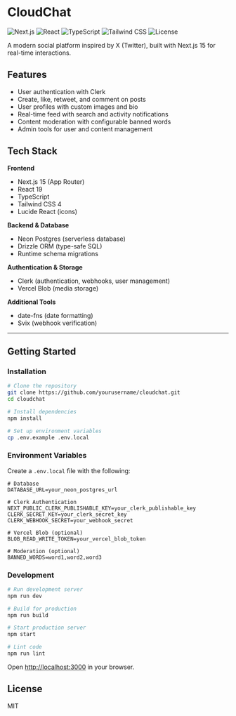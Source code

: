 # CloudChat

![Next.js](https://img.shields.io/badge/Next.js-15-black?style=flat-square&logo=next.js)
![React](https://img.shields.io/badge/React-19-blue?style=flat-square&logo=react)
![TypeScript](https://img.shields.io/badge/TypeScript-5-blue?style=flat-square&logo=typescript)
![Tailwind CSS](https://img.shields.io/badge/Tailwind-4-38bdf8?style=flat-square&logo=tailwindcss)
![License](https://img.shields.io/badge/License-MIT-green?style=flat-square)

A modern social platform inspired by X (Twitter), built with Next.js 15 for real-time interactions.

## Features

- User authentication with Clerk
- Create, like, retweet, and comment on posts
- User profiles with custom images and bio
- Real-time feed with search and activity notifications
- Content moderation with configurable banned words
- Admin tools for user and content management

## Tech Stack

**Frontend**

- Next.js 15 (App Router)
- React 19
- TypeScript
- Tailwind CSS 4
- Lucide React (icons)

**Backend & Database**

- Neon Postgres (serverless database)
- Drizzle ORM (type-safe SQL)
- Runtime schema migrations

**Authentication & Storage**

- Clerk (authentication, webhooks, user management)
- Vercel Blob (media storage)

**Additional Tools**

- date-fns (date formatting)
- Svix (webhook verification)

---

## Getting Started

### Installation

```bash
# Clone the repository
git clone https://github.com/yourusername/cloudchat.git
cd cloudchat

# Install dependencies
npm install

# Set up environment variables
cp .env.example .env.local
```

### Environment Variables

Create a `.env.local` file with the following:

```env
# Database
DATABASE_URL=your_neon_postgres_url

# Clerk Authentication
NEXT_PUBLIC_CLERK_PUBLISHABLE_KEY=your_clerk_publishable_key
CLERK_SECRET_KEY=your_clerk_secret_key
CLERK_WEBHOOK_SECRET=your_webhook_secret

# Vercel Blob (optional)
BLOB_READ_WRITE_TOKEN=your_vercel_blob_token

# Moderation (optional)
BANNED_WORDS=word1,word2,word3
```

### Development

```bash
# Run development server
npm run dev

# Build for production
npm run build

# Start production server
npm start

# Lint code
npm run lint
```

Open [http://localhost:3000](http://localhost:3000) in your browser.

## License

MIT
